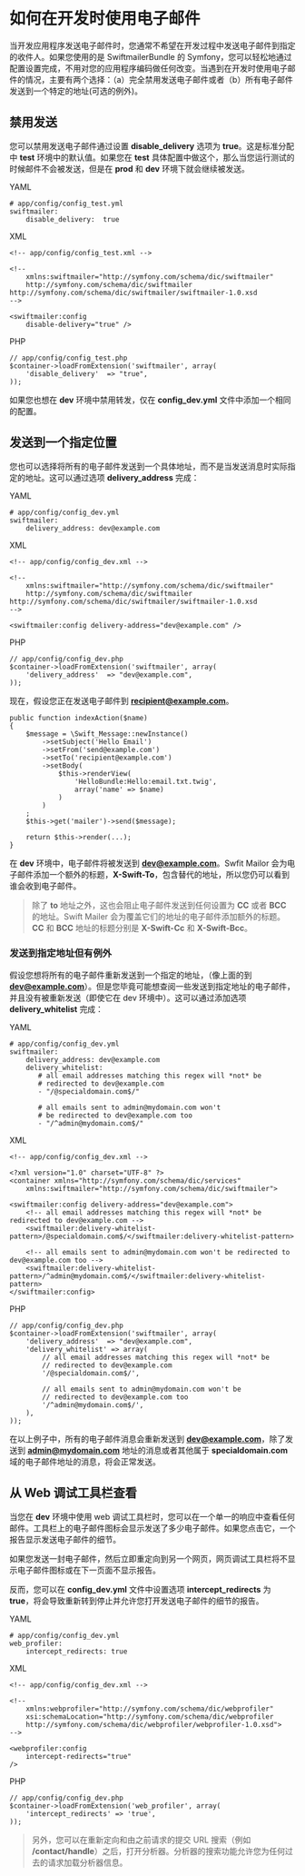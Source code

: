 # 如何在开发时使用电子邮件

当开发应用程序发送电子邮件时，您通常不希望在开发过程中发送电子邮件到指定的收件人。如果您使用的是 SwiftmailerBundle 的 Symfony，您可以轻松地通过配置设置完成，不用对您的应用程序编码做任何改变。当遇到在开发时使用电子邮件的情况，主要有两个选择：（a）完全禁用发送电子邮件或者（b）所有电子邮件发送到一个特定的地址(可选的例外)。

## 禁用发送

您可以禁用发送电子邮件通过设置 **disable_delivery** 选项为 **true**。这是标准分配中 **test** 环境中的默认值。如果您在 **test** 具体配置中做这个，那么当您运行测试的时候邮件不会被发送，但是在 **prod** 和 **dev** 环境下就会继续被发送。

YAML

```
# app/config/config_test.yml
swiftmailer:
    disable_delivery:  true
```

XML

```
<!-- app/config/config_test.xml -->

<!--
    xmlns:swiftmailer="http://symfony.com/schema/dic/swiftmailer"
    http://symfony.com/schema/dic/swiftmailer http://symfony.com/schema/dic/swiftmailer/swiftmailer-1.0.xsd
-->

<swiftmailer:config
    disable-delivery="true" />
```

PHP

```
// app/config/config_test.php
$container->loadFromExtension('swiftmailer', array(
    'disable_delivery'  => "true",
));
```

如果您也想在 **dev** 环境中禁用转发，仅在 **config_dev.yml** 文件中添加一个相同的配置。

## 发送到一个指定位置

您也可以选择将所有的电子邮件发送到一个具体地址，而不是当发送消息时实际指定的地址。这可以通过选项 **delivery_address** 完成：

YAML

```
# app/config/config_dev.yml
swiftmailer:
    delivery_address: dev@example.com
```

XML

```
<!-- app/config/config_dev.xml -->

<!--
    xmlns:swiftmailer="http://symfony.com/schema/dic/swiftmailer"
    http://symfony.com/schema/dic/swiftmailer http://symfony.com/schema/dic/swiftmailer/swiftmailer-1.0.xsd
-->

<swiftmailer:config delivery-address="dev@example.com" />
```

PHP

```
// app/config/config_dev.php
$container->loadFromExtension('swiftmailer', array(
    'delivery_address'  => "dev@example.com",
));
```

现在，假设您正在发送电子邮件到 **recipient@example.com**。

```
public function indexAction($name)
{
    $message = \Swift_Message::newInstance()
        ->setSubject('Hello Email')
        ->setFrom('send@example.com')
        ->setTo('recipient@example.com')
        ->setBody(
            $this->renderView(
                'HelloBundle:Hello:email.txt.twig',
                array('name' => $name)
            )
        )
    ;
    $this->get('mailer')->send($message);

    return $this->render(...);
}
```

在 **dev** 环境中，电子邮件将被发送到 **dev@example.com**。Swfit Mailor 会为电子邮件添加一个额外的标题，**X-Swift-To**，包含替代的地址，所以您仍可以看到谁会收到电子邮件。

> 除了 **to** 地址之外，这也会阻止电子邮件发送到任何设置为 **CC** 或者 **BCC** 的地址。Swift Mailer 会为覆盖它们的地址的电子邮件添加额外的标题。**CC** 和 **BCC** 地址的标题分别是 **X-Swift-Cc** 和 **X-Swift-Bcc**。

### 发送到指定地址但有例外

假设您想将所有的电子邮件重新发送到一个指定的地址，（像上面的到 **dev@example.com**）。但是您毕竟可能想查阅一些发送到指定地址的电子邮件，并且没有被重新发送（即使它在 dev 环境中）。这可以通过添加选项 **delivery_whitelist** 完成：

YAML

```
# app/config/config_dev.yml
swiftmailer:
    delivery_address: dev@example.com
    delivery_whitelist:
       # all email addresses matching this regex will *not* be
       # redirected to dev@example.com
       - "/@specialdomain.com$/"

       # all emails sent to admin@mydomain.com won't
       # be redirected to dev@example.com too
       - "/^admin@mydomain.com$/"
```

XML

```
<!-- app/config/config_dev.xml -->

<?xml version="1.0" charset="UTF-8" ?>
<container xmlns="http://symfony.com/schema/dic/services"
    xmlns:swiftmailer="http://symfony.com/schema/dic/swiftmailer">

<swiftmailer:config delivery-address="dev@example.com">
    <!-- all email addresses matching this regex will *not* be redirected to dev@example.com -->
    <swiftmailer:delivery-whitelist-pattern>/@specialdomain.com$/</swiftmailer:delivery-whitelist-pattern>

    <!-- all emails sent to admin@mydomain.com won't be redirected to dev@example.com too -->
    <swiftmailer:delivery-whitelist-pattern>/^admin@mydomain.com$/</swiftmailer:delivery-whitelist-pattern>
</swiftmailer:config>
```

PHP

```
// app/config/config_dev.php
$container->loadFromExtension('swiftmailer', array(
    'delivery_address'  => "dev@example.com",
    'delivery_whitelist' => array(
        // all email addresses matching this regex will *not* be
        // redirected to dev@example.com
        '/@specialdomain.com$/',

        // all emails sent to admin@mydomain.com won't be
        // redirected to dev@example.com too
        '/^admin@mydomain.com$/',
    ),
));
```

在以上例子中，所有的电子邮件消息会重新发送到 **dev@example.com**，除了发送到 **admin@mydomain.com** 地址的消息或者其他属于 **specialdomain.com** 域的电子邮件地址的消息，将会正常发送。

## 从 Web 调试工具栏查看

当您在 **dev** 环境中使用 web 调试工具栏时，您可以在一个单一的响应中查看任何邮件。工具栏上的电子邮件图标会显示发送了多少电子邮件。如果您点击它，一个报告显示发送电子邮件的细节。

如果您发送一封电子邮件，然后立即重定向到另一个网页，网页调试工具栏将不显示电子邮件图标或在下一页面不显示报告。

反而，您可以在 **config_dev.yml** 文件中设置选项 **intercept_redirects** 为 **true**，将会导致重新转到停止并允许您打开发送电子邮件的细节的报告。

YAML

```
# app/config/config_dev.yml
web_profiler:
    intercept_redirects: true
```

XML

```
<!-- app/config/config_dev.xml -->

<!--
    xmlns:webprofiler="http://symfony.com/schema/dic/webprofiler"
    xsi:schemaLocation="http://symfony.com/schema/dic/webprofiler
    http://symfony.com/schema/dic/webprofiler/webprofiler-1.0.xsd">
-->

<webprofiler:config
    intercept-redirects="true"
/>
```

PHP

```
// app/config/config_dev.php
$container->loadFromExtension('web_profiler', array(
    'intercept_redirects' => 'true',
));
```

> 另外，您可以在重新定向和由之前请求的提交 URL 搜索（例如 **/contact/handle**）之后，打开分析器。分析器的搜索功能允许您为任何过去的请求加载分析器信息。
